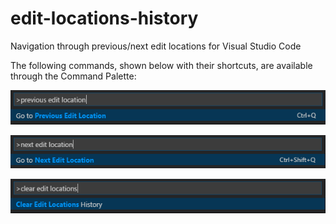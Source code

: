 # edit-locations-history
Navigation through previous/next edit locations for Visual Studio Code

The following commands, shown below with their shortcuts, are available through the Command Palette:

![Command](assets/previous-edit-location.png "Go to Previous Edit Location")

![Command](assets/next-edit-location.png "Go to Next Edit Location")

![Command](assets/clear-edit-locations.png "Clear Edit Locations History")
